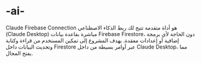# -ai-
Claude Firebase Connection   هو أداة متقدمة تتيح لك ربط الذكاء الاصطناعي (Claude Desktop) مباشرة بقاعدة بيانات Firebase Firestore، دون الحاجة لأي برمجة إضافية أو إعدادات معقدة.   يهدف المشروع إلى تمكين المستخدم من قراءة وكتابة وتحديث البيانات داخل Firestore عبر أوامر بسيطة من داخل Claude Desktop، مما يفتح المجال.
